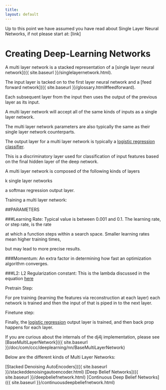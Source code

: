 ```yaml
---
title: 
layout: default
---
```



Up to this point we have assumed you have read about Single Layer Neural Networks, if not please start at: [link]

# Creating Deep-Learning Networks

A multi layer network is a stacked representation of a [single layer neural network]({{ site.baseurl }}/singlelayernetwork.html).

The input layer is tacked on to the first layer neural network and a [feed forward network]({{ site.baseurl }}/glossary.html#feedforward).

Each subsequent layer from the input then uses the output of the previous layer as its input.


A multi layer network will accept all of the same kinds of inputs as a single layer network.

The multi layer network parameters are also typically the same as their single layer network counterparts.


The output layer for a multi layer network is typically a [logistic regression classifier](http://en.wikipedia.org/wiki/Multinomial_logistic_regression).


This is a discriminatory layer used for classification of input features based on the final hidden layer of the deep network.



A multi layer network is composed of the following kinds of layers

k single layer networks 

a softmax regression output layer.


Training a multi layer network:



##PARAMETERS

###Learning Rate: Typical value is between 0.001 and 0.1. The learning rate, or step rate, is the rate

at which a function steps within a search space. Smaller learning rates mean higher training times,

but may lead to more precise results.


###Momentum: An extra factor in determining how fast an optimization algorithm converges.

###L2: L2 Regularization constant: This is the lambda discussed in the equation [here](http://ufldl.stanford.edu/wiki/index.php/Backpropagation_Algorithm)


Pretrain Step:

For pre training (learning the features via reconstruction at each layer) each network is trained and then the input of that is piped in to the next layer.


Finetune step:

Finally, the [logistic regression](http://en.wikipedia.org/wiki/Multinomial_logistic_regression) output layer is trained, and then back prop happens for each layer.




If you are curious about the internals of the dj4j implementation, please see [BaseMultiLayerNetwork]({{ site.baseurl }}/doc/com/ccc/deeplearning/nn/BaseMultiLayerNetwork)


Below are the different kinds of Multi Layer Networks:

[Stacked Denoising AutoEncoders]({{ site.baseurl }}/stackeddenoisingautoencoder.html)
[Deep Belief Networks]({{ site.baseurl }}/deepbeliefnetwork.html)
[Continuous Deep Belief Networks]({{ site.baseurl }}/continuousdeepbeliefnetwork.html)

